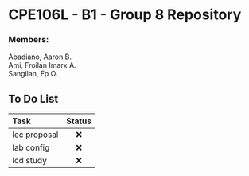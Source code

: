# CPE106L - B1 - Group 8 Repository 
### Members: 
Abadiano, Aaron B.  
Ami, Froilan Imarx A.  
Sangilan, Fp O.


## To Do List
|     Task     | Status | 
|:-------------|:------:| 
| lec proposal |   ❌   | 
| lab config   |   ❌   | 
| lcd study    |   ❌   | 

